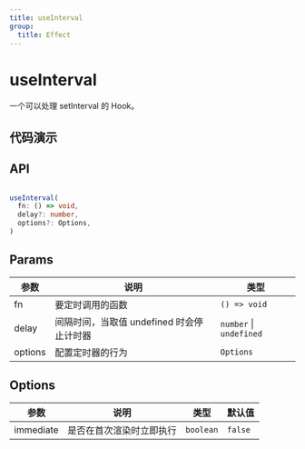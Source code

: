 ```yaml
---
title: useInterval
group:
  title: Effect
---
```


# useInterval

一个可以处理 setInterval 的 Hook。

## 代码演示

<code src="./demo/demo01.tsx"></code>
<code src="./demo/demo02.tsx"></code>

## API

```ts

useInterval(
  fn: () => void, 
  delay?: number,
  options?: Options,
)
```

## Params

|参数|说明|类型|
|---|---|---|
|fn|要定时调用的函数|`() => void`|
|delay|间隔时间，当取值 undefined 时会停止计时器|`number` \| `undefined`|
|options|配置定时器的行为|`Options`|

## Options

|参数|说明|类型|默认值|
|---|---|---|---|
|immediate|是否在首次渲染时立即执行|`boolean`|`false`|
